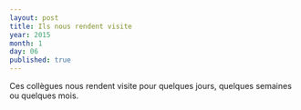```yaml
---
layout: post
title: Ils nous rendent visite
year: 2015
month: 1
day: 06
published: true
---
```


 Ces collègues nous rendent visite pour quelques jours, quelques semaines ou quelques mois.
